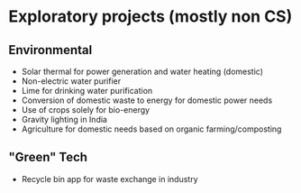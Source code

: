 # Exploratory projects (mostly non CS)

## Environmental

- Solar thermal for power generation and water heating (domestic)
- Non-electric water purifier
- Lime for drinking water purification
- Conversion of domestic waste to energy for domestic power needs
- Use of crops solely for bio-energy
- Gravity lighting in India
- Agriculture for domestic needs based on organic farming/composting

## "Green" Tech

- Recycle bin app for waste exchange in industry
